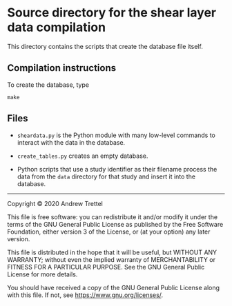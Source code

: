 Source directory for the shear layer data compilation
=====================================================

This directory contains the scripts that create the database file itself.


## Compilation instructions

To create the database, type

    make


## Files

- `sheardata.py` is the Python module with many low-level commands to interact
  with the data in the database.

- `create_tables.py` creates an empty database.

- Python scripts that use a study identifier as their filename process the data
  from the `data` directory for that study and insert it into the database.


-------------------------------------------------------------------------------

Copyright © 2020 Andrew Trettel

This file is free software: you can redistribute it and/or modify it under the
terms of the GNU General Public License as published by the Free Software
Foundation, either version 3 of the License, or (at your option) any later
version.

This file is distributed in the hope that it will be useful, but WITHOUT ANY
WARRANTY; without even the implied warranty of MERCHANTABILITY or FITNESS FOR A
PARTICULAR PURPOSE.  See the GNU General Public License for more details.

You should have received a copy of the GNU General Public License along with
this file.  If not, see <https://www.gnu.org/licenses/>.
